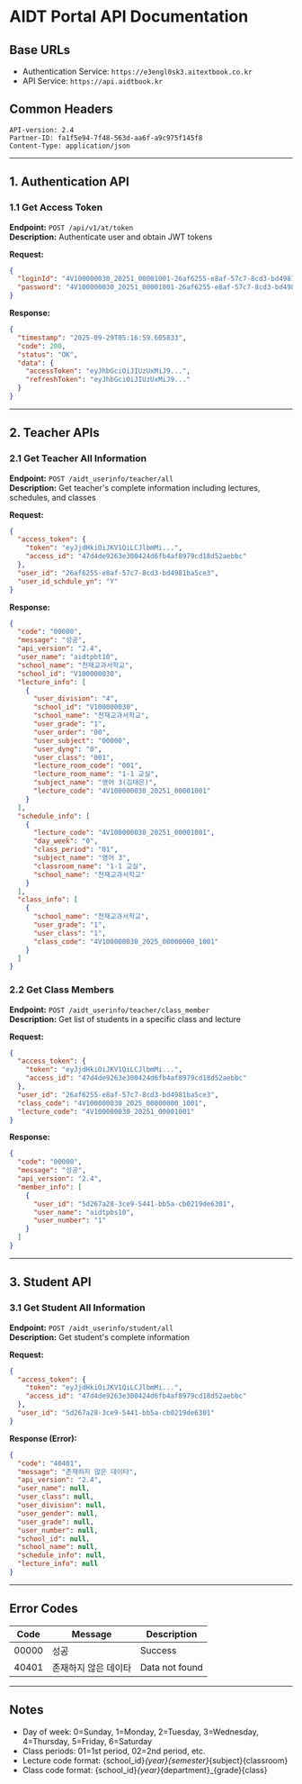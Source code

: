 # AIDT Portal API Documentation

## Base URLs
- Authentication Service: `https://e3engl0sk3.aitextbook.co.kr`
- API Service: `https://api.aidtbook.kr`

## Common Headers
```
API-version: 2.4
Partner-ID: fa1f5e94-7f48-563d-aa6f-a9c975f145f8
Content-Type: application/json
```

---

## 1. Authentication API

### 1.1 Get Access Token
**Endpoint:** `POST /api/v1/at/token`  
**Description:** Authenticate user and obtain JWT tokens

**Request:**
```json
{
  "loginId": "4V100000030_20251_00001001-26af6255-e8af-57c7-8cd3-bd4981ba5ce3",
  "password": "4V100000030_20251_00001001-26af6255-e8af-57c7-8cd3-bd4981ba5ce3_!@12"
}
```

**Response:**
```json
{
  "timestamp": "2025-09-29T05:16:59.605833",
  "code": 200,
  "status": "OK",
  "data": {
    "accessToken": "eyJhbGciOiJIUzUxMiJ9...",
    "refreshToken": "eyJhbGciOiJIUzUxMiJ9..."
  }
}
```

---

## 2. Teacher APIs

### 2.1 Get Teacher All Information
**Endpoint:** `POST /aidt_userinfo/teacher/all`  
**Description:** Get teacher's complete information including lectures, schedules, and classes

**Request:**
```json
{
  "access_token": {
    "token": "eyJjdHkiOiJKV1QiLCJlbmMi...",
    "access_id": "47d4de9263e300424d6fb4af8979cd18d52aebbc"
  },
  "user_id": "26af6255-e8af-57c7-8cd3-bd4981ba5ce3",
  "user_id_schdule_yn": "Y"
}
```

**Response:**
```json
{
  "code": "00000",
  "message": "성공",
  "api_version": "2.4",
  "user_name": "aidtpbt10",
  "school_name": "천재교과서학교",
  "school_id": "V100000030",
  "lecture_info": [
    {
      "user_division": "4",
      "school_id": "V100000030",
      "school_name": "천재교과서학교",
      "user_grade": "1",
      "user_order": "00",
      "user_subject": "00000",
      "user_dyng": "0",
      "user_class": "001",
      "lecture_room_code": "001",
      "lecture_room_name": "1-1 교실",
      "subject_name": "영어 3(김태은)",
      "lecture_code": "4V100000030_20251_00001001"
    }
  ],
  "schedule_info": [
    {
      "lecture_code": "4V100000030_20251_00001001",
      "day_week": "0",
      "class_period": "01",
      "subject_name": "영어 3",
      "classroom_name": "1-1 교실",
      "school_name": "천재교과서학교"
    }
  ],
  "class_info": [
    {
      "school_name": "천재교과서학교",
      "user_grade": "1",
      "user_class": "1",
      "class_code": "4V100000030_2025_00000000_1001"
    }
  ]
}
```

### 2.2 Get Class Members
**Endpoint:** `POST /aidt_userinfo/teacher/class_member`  
**Description:** Get list of students in a specific class and lecture

**Request:**
```json
{
  "access_token": {
    "token": "eyJjdHkiOiJKV1QiLCJlbmMi...",
    "access_id": "47d4de9263e300424d6fb4af8979cd18d52aebbc"
  },
  "user_id": "26af6255-e8af-57c7-8cd3-bd4981ba5ce3",
  "class_code": "4V100000030_2025_00000000_1001",
  "lecture_code": "4V100000030_20251_00001001"
}
```

**Response:**
```json
{
  "code": "00000",
  "message": "성공",
  "api_version": "2.4",
  "member_info": [
    {
      "user_id": "5d267a28-3ce9-5441-bb5a-cb0219de6301",
      "user_name": "aidtpbs10",
      "user_number": "1"
    }
  ]
}
```

---

## 3. Student API

### 3.1 Get Student All Information
**Endpoint:** `POST /aidt_userinfo/student/all`  
**Description:** Get student's complete information

**Request:**
```json
{
  "access_token": {
    "token": "eyJjdHkiOiJKV1QiLCJlbmMi...",
    "access_id": "47d4de9263e300424d6fb4af8979cd18d52aebbc"
  },
  "user_id": "5d267a28-3ce9-5441-bb5a-cb0219de6301"
}
```

**Response (Error):**
```json
{
  "code": "40401",
  "message": "존재하지 않은 데이타",
  "api_version": "2.4",
  "user_name": null,
  "user_class": null,
  "user_division": null,
  "user_gender": null,
  "user_grade": null,
  "user_number": null,
  "school_id": null,
  "school_name": null,
  "schedule_info": null,
  "lecture_info": null
}
```

---

## Error Codes

| Code | Message | Description |
|------|---------|-------------|
| 00000 | 성공 | Success |
| 40401 | 존재하지 않은 데이타 | Data not found |

---

## Notes

- Day of week: 0=Sunday, 1=Monday, 2=Tuesday, 3=Wednesday, 4=Thursday, 5=Friday, 6=Saturday
- Class periods: 01=1st period, 02=2nd period, etc.
- Lecture code format: {school_id}_{year}{semester}_{subject}{classroom}
- Class code format: {school_id}_{year}_{department}_{grade}{class}
